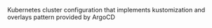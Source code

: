 Kubernetes cluster configuration that implements kustomization and overlays pattern provided by ArgoCD 
